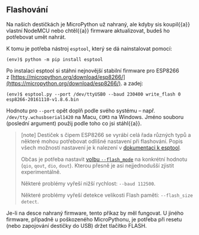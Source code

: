 ## Flashování

Na našich destičkách je MicroPython už nahraný, ale kdyby sis koupil{{a}}
vlastní NodeMCU nebo chtěl{{a}} firmware aktualizovat, budeš ho potřebovat umět
nahrát.

K tomu je potřeba nástroj `esptool`, který se dá nainstalovat pomocí:

```console
(env)$ python -m pip install esptool
```

Po instalaci esptool si stáhni nejnovější stabilní firmware pro ESP8266
z [https://micropython.org/download/esp8266/](https://micropython.org/download/esp8266/).
a zadej:

```console
(env)$ esptool.py --port /dev/ttyUSB0 --baud 230400 write_flash 0 esp8266-20161110-v1.8.6.bin
```

Hodnotu pro `--port` opět doplň podle svého systému – např. `/dev/tty.wchusbserial1420` na Macu, `COM3` na Windows.
Jméno souboru (poslední argument) použij podle toho co jsi stáhl{{a}}.

> [note]
> Destiček s čipem ESP8266 se vyrábí celá řada různých typů a některé mohou
> potřebovat odlišné nastavení při flashování.
> Popis všech možností nastavení je k nalezení v [dokumentaci k esptool](https://github.com/espressif/esptool#usage).
>
> Občas je potřeba nastavit [volbu `--flash_mode`](https://docs.espressif.com/projects/esptool/en/latest/esp8266/advanced-topics/spi-flash-modes.html)
> na konkrétní hodnotu (`qio`, `qout`, `dio`, `dout`).
> Kterou přesně je asi nejjednodušší zjistit experimentálně.
>
> Některé problémy vyřeší nižší rychlost: `--baud 112500`.
>
> Některé problémy vyřeší detekce velikosti Flash paměti: `--flash_size detect`.

Je-li na desce nahraný firmware, tento příkaz by měl fungovat. U jiného
firmware, případně u poškozeného MicroPythonu, je potřeba při resetu
(nebo zapojování destičky do USB) držet tlačítko FLASH.
